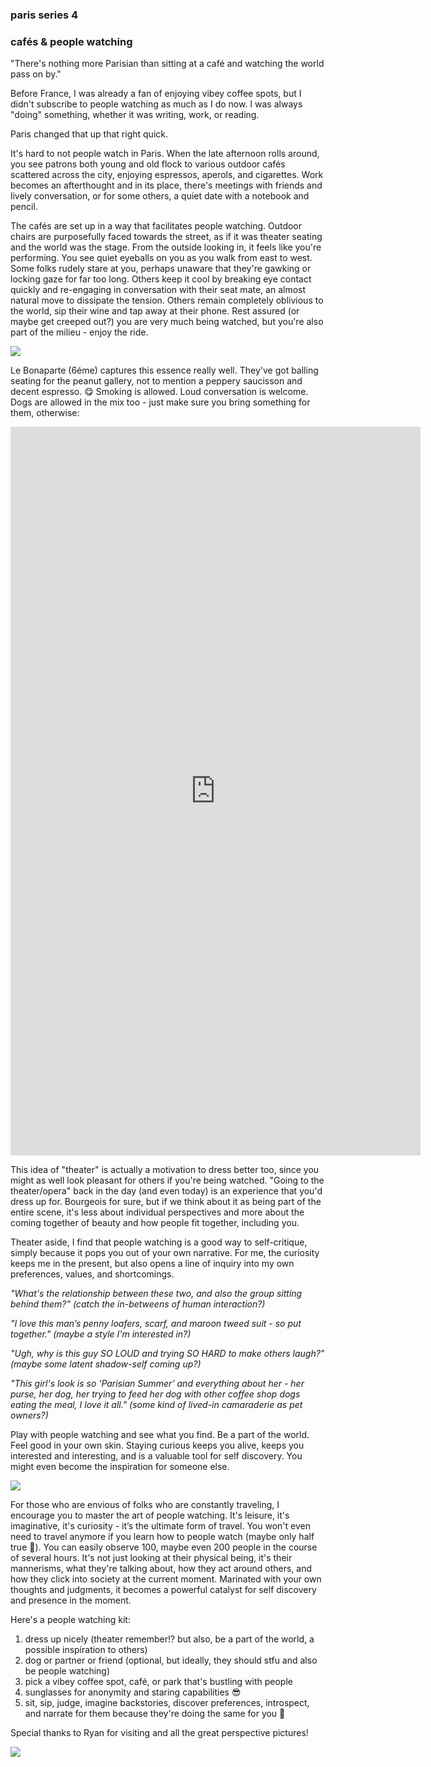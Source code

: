 ### paris series 4

### cafés & people watching

"There's nothing more Parisian than sitting at a café and watching the world pass on by."

Before France, I was already a fan of enjoying vibey coffee spots, but I didn't subscribe to people watching as much as I do now. I was always "doing" something, whether it was writing, work, or reading.

Paris changed that up that right quick.

It's hard to not people watch in Paris. When the late afternoon rolls around, you see patrons both young and old flock to various outdoor cafés scattered across the city, enjoying espressos, aperols, and cigarettes. Work becomes an afterthought and in its place, there's meetings with friends and lively conversation, or for some others, a quiet date with a notebook and pencil.

The cafés are set up in a way that facilitates people watching. Outdoor chairs are purposefully faced towards the street, as if it was theater seating and the world was the stage. From the outside looking in, it feels like you're performing. You see quiet eyeballs on you as you walk from east to west. Some folks rudely stare at you, perhaps unaware that they're gawking or locking gaze for far too long. Others keep it cool by breaking eye contact quickly and re-engaging in conversation with their seat mate, an almost natural move to dissipate the tension. Others remain completely oblivious to the world, sip their wine and tap away at their phone. Rest assured (or maybe get creeped out?) you are very much being watched, but you're also part of the milieu - enjoy the ride.

![](paris-bonaparte.jpg)

Le Bonaparte (6éme) captures this essence really well. They've got balling seating for the peanut gallery, not to mention a peppery saucisson and decent espresso. 😋 Smoking is allowed. Loud conversation is welcome. Dogs are allowed in the mix too - just make sure you bring something for them, otherwise:

<iframe width="656" height="1166" src="https://www.youtube.com/embed/0Veg0X8Bfn4" title="what did you get for meee" frameborder="0" allow="accelerometer; autoplay; clipboard-write; encrypted-media; gyroscope; picture-in-picture; web-share" referrerpolicy="strict-origin-when-cross-origin" allowfullscreen></iframe>

This idea of "theater" is actually a motivation to dress better too, since you might as well look pleasant for others if you're being watched. "Going to the theater/opera" back in the day (and even today) is an experience that you'd dress up for. Bourgeois for sure, but if we think about it as being part of the entire scene, it's less about individual perspectives and more about the coming together of beauty and how people fit together, including you.

Theater aside, I find that people watching is a good way to self-critique, simply because it pops you out of your own narrative. For me, the curiosity keeps me in the present, but also opens a line of inquiry into my own preferences, values, and shortcomings.

_"What's the relationship between these two, and also the group sitting behind them?" (catch the in-betweens of human interaction?)_

_"I love this man’s penny loafers, scarf, and maroon tweed suit - so put together." (maybe a style I'm interested in?)_

_"Ugh, why is this guy SO LOUD and trying SO HARD to make others laugh?" (maybe some latent shadow-self coming up?)_

_"This girl's look is so 'Parisian Summer' and everything about her - her purse, her dog, her trying to feed her dog with other coffee shop dogs eating the meal, I love it all." (some kind of lived-in camaraderie as pet owners?)_

Play with people watching and see what you find. Be a part of the world. Feel good in your own skin. Staying curious keeps you alive, keeps you interested and interesting, and is a valuable tool for self discovery. You might even become the inspiration for someone else.

![](paris-peoplewatch.jpg)

For those who are envious of folks who are constantly traveling, I encourage you to master the art of people watching. It's leisure, it's imaginative, it's curiosity - it’s the ultimate form of travel. You won't even need to travel anymore if you learn how to people watch (maybe only half true 🧐). You can easily observe 100, maybe even 200 people in the course of several hours. It's not just looking at their physical being, it's their mannerisms, what they're talking about, how they act around others, and how they click into society at the current moment. Marinated with your own thoughts and judgments, it becomes a powerful catalyst for self discovery and presence in the moment.

Here's a people watching kit:

1. dress up nicely (theater remember!? but also, be a part of the world, a possible inspiration to others)
2. dog or partner or friend (optional, but ideally, they should stfu and also be people watching)
3. pick a vibey coffee spot, café, or park that's bustling with people
4. sunglasses for anonymity and staring capabilities 😎
5. sit, sip, judge, imagine backstories, discover preferences, introspect, and narrate for them because they're doing the same for you 🥰

Special thanks to Ryan for visiting and all the great perspective pictures!

![](paris-ryanspeck.jpg)